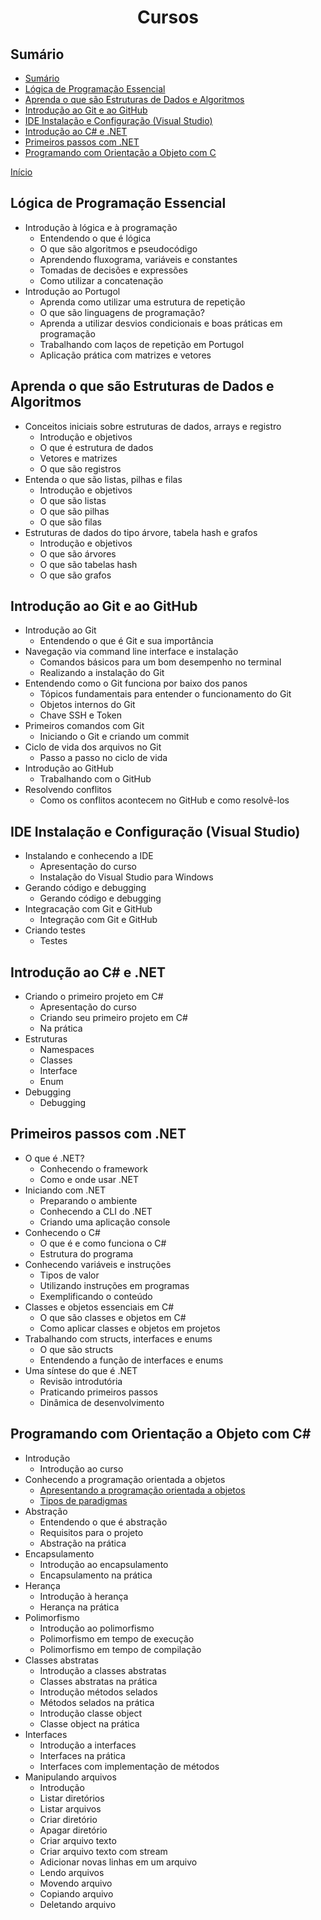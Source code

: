 <h1 align = "center">Cursos</h1>

## Sumário
- [Sumário](#sumário)
- [Lógica de Programação Essencial](#lógica-de-programação-essencial)
- [Aprenda o que são Estruturas de Dados e Algoritmos](#aprenda-o-que-são-estruturas-de-dados-e-algoritmos)
- [Introdução ao Git e ao GitHub](#introdução-ao-git-e-ao-github)
- [IDE Instalação e Configuração (Visual Studio)](#ide-instalação-e-configuração-visual-studio)
- [Introdução ao C# e .NET](#introdução-ao-c-e-net)
- [Primeiros passos com .NET](#primeiros-passos-com-net)
- [Programando com Orientação a Objeto com C](#programando-com-orientação-a-objeto-com-c)

[Início](../README.md)

## Lógica de Programação Essencial
- Introdução à lógica e à programação
  - Entendendo o que é lógica
  - O que são algoritmos e pseudocódigo
  - Aprendendo fluxograma, variáveis e constantes
  - Tomadas de decisões e expressões
  - Como utilizar a concatenação
- Introdução ao Portugol
  - Aprenda como utilizar uma estrutura de repetição
  - O que são linguagens de programação?
  - Aprenda a utilizar desvios condicionais e boas práticas em programação
  - Trabalhando com laços de repetição em Portugol
  - Aplicação prática com matrizes e vetores

## Aprenda o que são Estruturas de Dados e Algoritmos
- Conceitos iniciais sobre estruturas de dados, arrays e registro
  - Introdução e objetivos
  - O que é estrutura de dados
  - Vetores e matrizes
  - O que são registros
- Entenda o que são listas, pilhas e filas
  - Introdução e objetivos
  - O que são listas
  - O que são pilhas
  - O que são filas
- Estruturas de dados do tipo árvore, tabela hash e grafos
  - Introdução e objetivos
  - O que são árvores
  - O que são tabelas hash
  - O que são grafos

## Introdução ao Git e ao GitHub
- Introdução ao Git
  - Entendendo o que é Git e sua importância
- Navegação via command line interface e instalação
  - Comandos básicos para um bom desempenho no terminal
  - Realizando a instalação do Git
- Entendendo como o Git funciona por baixo dos panos
  - Tópicos fundamentais para entender o funcionamento do Git
  - Objetos internos do Git
  - Chave SSH e Token
- Primeiros comandos com Git
  - Iniciando o Git e criando um commit
- Ciclo de vida dos arquivos no Git
  - Passo a passo no ciclo de vida
- Introdução ao GitHub
  - Trabalhando com o GitHub
- Resolvendo conflitos
  - Como os conflitos acontecem no GitHub e como resolvê-los

## IDE Instalação e Configuração (Visual Studio)
- Instalando e conhecendo a IDE
  - Apresentação do curso
  - Instalação do Visual Studio para Windows
- Gerando código e debugging
  - Gerando código e debugging
- Integracação com Git e GitHub
  - Integração com Git e GitHub
- Criando testes
  - Testes

## Introdução ao C# e .NET
- Criando o primeiro projeto em C#
  - Apresentação do curso
  - Criando seu primeiro projeto em C#
  - Na prática
- Estruturas
  - Namespaces
  - Classes
  - Interface
  - Enum
- Debugging
  - Debugging

## Primeiros passos com .NET
- O que é .NET?
  - Conhecendo o framework
  - Como e onde usar .NET
- Iniciando com .NET
  - Preparando o ambiente
  - Conhecendo a CLI do .NET
  - Criando uma aplicação console
- Conhecendo o C#
  - O que é e como funciona o C#
  - Estrutura do programa
- Conhecendo variáveis e instruções
  - Tipos de valor
  - Utilizando instruções em programas
  - Exemplificando o conteúdo
- Classes e objetos essenciais em C#
  - O que são classes e objetos em C#
  - Como aplicar classes e objetos em projetos
- Trabalhando com structs, interfaces e enums
  - O que são structs
  - Entendendo a função de interfaces e enums
- Uma síntese do que é .NET
  - Revisão introdutória
  - Praticando primeiros passos
  - Dinâmica de desenvolvimento

## Programando com Orientação a Objeto com C#
- Introdução
  - Introdução ao curso
- Conhecendo a programação orientada a objetos
  - [Apresentando a programação orientada a objetos](notas/POO.md#poo)
  - [Tipos de paradigmas](notas/ProgrammingParadigms.md)
- Abstração
  - Entendendo o que é abstração
  - Requisitos para o projeto
  - Abstração na prática
- Encapsulamento
  - Introdução ao encapsulamento
  - Encapsulamento na prática
- Herança
  - Introdução à herança
  - Herança na prática
- Polimorfismo
  - Introdução ao polimorfismo
  - Polimorfismo em tempo de execução
  - Polimorfismo em tempo de compilação
- Classes abstratas
  - Introdução a classes abstratas
  - Classes abstratas na prática
  - Introdução métodos selados
  - Métodos selados na prática
  - Introdução classe object
  - Classe object na prática
- Interfaces
  - Introdução a interfaces
  - Interfaces na prática
  - Interfaces com implementação de métodos
- Manipulando arquivos
  - Introdução
  - Listar diretórios
  - Listar arquivos
  - Criar diretório
  - Apagar diretório
  - Criar arquivo texto
  - Criar arquivo texto com stream
  - Adicionar novas linhas em um arquivo
  - Lendo arquivos
  - Movendo arquivo
  - Copiando arquivo
  - Deletando arquivo

